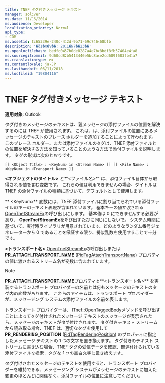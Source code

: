 ```yaml
---
title: TNEF タグ付きメッセージ テキスト
manager: soliver
ms.date: 11/16/2014
ms.audience: Developer
localization_priority: Normal
api_type:
- COM
ms.assetid: 8c65339e-240c-412d-9b71-69c746468bfb
description: '�ŏI�X�V��: 2011�N7��23��'
ms.openlocfilehash: bedfc0457b0de8287a4e7bc8bdf8fb57404e4fa8
ms.sourcegitcommit: 9d60cd82b5413446e5bc8ace2cd689f683fb41a7
ms.translationtype: MT
ms.contentlocale: ja-JP
ms.lasthandoff: 06/11/2018
ms.locfileid: "19804116"
---
```

# <a name="tnef-tagged-message-text"></a>TNEF タグ付きメッセージ テキスト

  
  
**適用対象**: Outlook 
  
タグ付きのメッセージのテキストは、親メッセージの添付ファイルの位置を解決するのには TNEF が使用されます。 これは、は、添付ファイルの位置にあるメッセージのテキストのプレース ホルダーを追加することによって行われます。 このプレース ホルダー、または添付ファイルのタグは、TNEF 添付ファイルとの位置を解決する方法を知っていることのような方法で添付ファイルを説明します。 タグの形式は次のとおりです。
  
 `[[ <Object Title> : <KeyNum> in <Stream Name> ]] [[ <File Name> : <KeyNum> in <Transport Name> ]]`
  
 **\<オブジェクトのタイトル\>** と**\<ファイル名\>** は、添付ファイル自体から取得される値を含む変数です。 これらの値は利用できませんの場合、タイトルは TNEF の添付ファイルの種類に基づいて、デフォルトとして使用します。 
  
** \<KeyNum\>** 変数には、TNEF 添付ファイルに割り当てられている添付ファイルのキーのテキスト表現が含まれています。 基本キーの値が渡される[OpenTnefStreamEx](opentnefstreamex.md)の呼び出しにします。 基本値は 0 にできませんする必要があり、 **OpenTnefStreamEx**を呼び出すたびに同じにしないで。 システム時間に基づいて、実行時ライブラリが用意されています、どのようなランダム番号ジェネレーターから 0 であることを保証する限り、擬似乱数を使用することで十分です。
  
**\<トランスポート名\>** [OpenTnefStreamEx](opentnefstreamex.md)の呼び出しまたは**PR_ATTACH_TRANSPORT_NAME** ([PidTagAttachTransportName](pidtagattachtransportname-canonical-property.md)) プロパティの値に渡されるストリーム名が変数に含まれています。
  
> [!NOTE]
> **PR_ATTACH_TRANSPORT_NAME**プロパティと**\<トランスポート名\>** を実装するトランスポート プロバイダーの名前とは何もメッセージのテキストのタグ内の変数があります。 これらのアイテムは、トランスポート プロバイダーが、メッセージング システムの添付ファイルの名前を表します。 
  
トランスポート プロバイダーは、 [ITnef::OpenTaggedBody](itnef-opentaggedbody.md)メソッドを呼び出すことによってタグ付けされたメッセージ テキストのメッセージが表示されたら、メッセージのテキストがタグ付けされます。 タグ付きテキスト ストリームから読み取る場合、TNEF は、適切なタグを使用して**PR_RENDERING_POSITION** ([PidTagRenderingPosition](pidtagrenderingposition-canonical-property.md)) のプロパティに指定したメッセージ テキストの 1 つの文字を置き換えます。 タグ付きのテキスト ストリームに書き込む場合、TNEF タグの受信データを確認、関連付けられている添付ファイルを検索、タグを 1 つの空白文字に置き換えます。
  
タグ付けされたメッセージのテキストを使用すると、トランスポート プロバイダーを維持できる、メッセージング システムがメッセージのテキストに加えた変更のほとんどに関係なく、添付ファイルの位置に注意してください。
  


